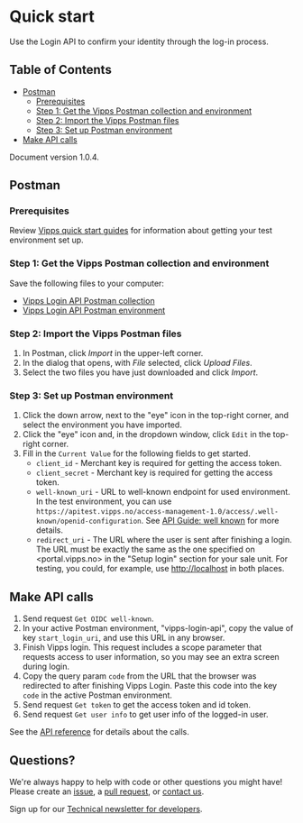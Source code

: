 <!-- START_METADATA
---
title: Quick start
sidebar_position: 20
---
END_METADATA -->

# Quick start

Use the Login API to confirm your identity through the log-in process.

<!-- START_TOC -->
## Table of Contents

* [Postman](#postman)
  * [Prerequisites](#prerequisites)
  * [Step 1: Get the Vipps Postman collection and environment](#step-1-get-the-vipps-postman-collection-and-environment)
  * [Step 2: Import the Vipps Postman files](#step-2-import-the-vipps-postman-files)
  * [Step 3: Set up Postman environment](#step-3-set-up-postman-environment)
* [Make API calls](#make-api-calls)
<!-- END_TOC -->

Document version 1.0.4.

## Postman

### Prerequisites

Review
[Vipps quick start guides](https://vippsas.github.io/vipps-developer-docs/docs/vipps-developers/vipps-quick-start-guides) for information about getting your test environment set up.

### Step 1: Get the Vipps Postman collection and environment

Save the following files to your computer:

* [Vipps Login API Postman collection](tools/vipps-login-api.postman_collection.json)
* [Vipps Login API Postman environment](tools/vipps-login-api.postman_environment.json)

### Step 2: Import the Vipps Postman files

1. In Postman, click *Import* in the upper-left corner.
1. In the dialog that opens, with *File* selected, click *Upload Files*.
1. Select the two files you have just downloaded and click *Import*.

### Step 3: Set up Postman environment

1. Click the down arrow, next to the "eye" icon in the top-right corner, and select the environment you have imported.
1. Click the "eye" icon and, in the dropdown window, click `Edit` in the top-right corner.
1. Fill in the `Current Value` for the following fields to get started.
   * `client_id` - Merchant key is required for getting the access token.
   * `client_secret` - Merchant key is required for getting the access token.
   * `well-known_uri` - URL to well-known endpoint for used environment. In the test environment, you can use `https://apitest.vipps.no/access-management-1.0/access/.well-known/openid-configuration`. See [API Guide: well known](vipps-login-api#openid-connect-discovery-endpoint) for more details.
   * `redirect_uri` - The URL where the user is sent after finishing a login. The URL must be exactly the same as the one specified on <portal.vipps.no> in the "Setup login" section for your sale unit. For testing, you could, for example, use <http://localhost> in both places.

## Make API calls

1. Send request `Get OIDC well-known`.
1. In your active Postman environment, "vipps-login-api", copy the value of key `start_login_uri`, and use this URL in any browser.
1. Finish Vipps login. This request includes a scope parameter that requests access to user information, so you may see an extra screen during login.
1. Copy the query param `code` from the URL that the browser was redirected to after finishing Vipps Login. Paste this code into the key `code` in the active Postman environment.
1. Send request `Get token` to get the access token and id token.
1. Send request `Get user info` to get user info of the logged-in user.

See the
[API reference](https://vippsas.github.io/vipps-developer-docs/api/login)
for details about the calls.

## Questions?

We're always happy to help with code or other questions you might have!
Please create an [issue](https://github.com/vippsas/vipps-login-api/issues),
a [pull request](https://github.com/vippsas/vipps-login-api/pulls),
or [contact us](https://github.com/vippsas/vipps-developers/blob/master/contact.md).

Sign up for our [Technical newsletter for developers](https://github.com/vippsas/vipps-developers/tree/master/newsletters).
